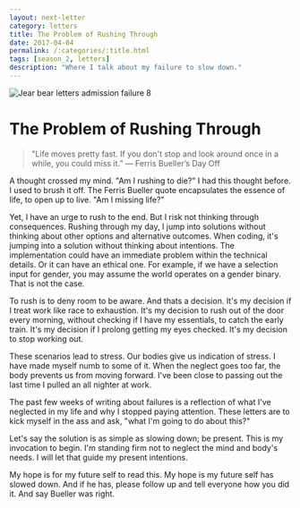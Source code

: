 ```yaml
---
layout: next-letter
category: letters
title: The Problem of Rushing Through
date: 2017-04-04
permalink: /:categories/:title.html
tags: [season_2, letters]
description: "Where I talk about my failure to slow down."
---
```


![Jear bear letters admission failure 8](http://gallery.tinyletterapp.com/b7acb1dd09358f1ed19f16a562a005fc08d42511/images/94ff2d22-e9e3-40a7-958b-ece4b3921ae6.png)

# The Problem of Rushing Through

> "Life moves pretty fast. If you don't stop and look around once in a while, you could miss it.” — Ferris Bueller’s Day Off

A thought crossed my mind. "Am I rushing to die?" I had this thought before. I used to brush it off. The Ferris Bueller quote encapsulates the essence of life, to open up to live. "Am I missing life?"

Yet, I have an urge to rush to the end. But I risk not thinking through consequences. Rushing through my day, I jump into solutions without thinking about other options and alternative outcomes. When coding, it's jumping into a solution without thinking about intentions. The implementation could have an immediate problem within the technical details. Or it can have an ethical one. For example, if we have a selection input for gender, you may assume the world operates on a gender binary. That is not the case.

To rush is to deny room to be aware. And thats a decision. It's my decision if I treat work like race to exhaustion. It's my decision to rush out of the door every morning, without checking if I have my essentials, to catch the early train. It's my decision if I prolong getting my eyes checked. It's my decision to stop working out.

These scenarios lead to stress. Our bodies give us indication of stress. I have made myself numb to some of it. When the neglect goes too far, the body prevents us from moving forward. I've been close to passing out the last time I pulled an all nighter at work.

The past few weeks of writing about failures is a reflection of what I've neglected in my life and why I stopped paying attention. These letters are to kick myself in the ass and ask, "what I'm going to do about this?"

Let's say the solution is as simple as slowing down; be present. This is my invocation to begin. I'm standing firm not to neglect the mind and body's needs. I will let that guide my present intentions.

My hope is for my future self to read this. My hope is my future self has slowed down. And if he has, please follow up and tell everyone how you did it. And say Bueller was right.
